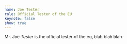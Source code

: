 ```yaml
---
name: Joe Tester
role: Official Tester of the EU
keynote: false
show: true
---
```


Mr. Joe *Tester* is the official tester of the eu, blah blah blah